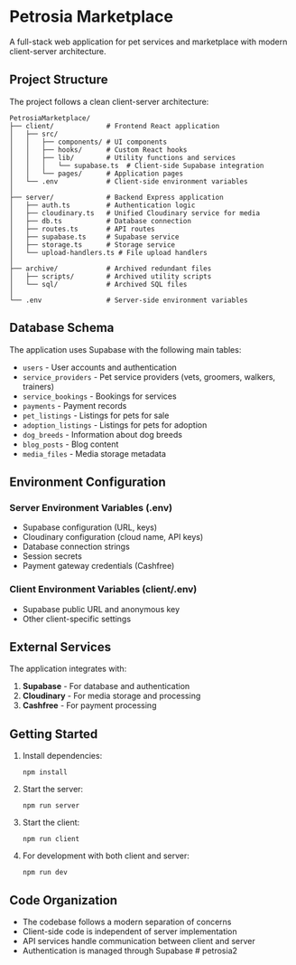 # Petrosia Marketplace

A full-stack web application for pet services and marketplace with modern client-server architecture.

## Project Structure

The project follows a clean client-server architecture:

```
PetrosiaMarketplace/
├── client/             # Frontend React application
│   ├── src/
│   │   ├── components/ # UI components
│   │   ├── hooks/      # Custom React hooks
│   │   ├── lib/        # Utility functions and services
│   │   │   └── supabase.ts  # Client-side Supabase integration
│   │   └── pages/      # Application pages
│   └── .env            # Client-side environment variables
│
├── server/             # Backend Express application
│   ├── auth.ts         # Authentication logic
│   ├── cloudinary.ts   # Unified Cloudinary service for media
│   ├── db.ts           # Database connection 
│   ├── routes.ts       # API routes
│   ├── supabase.ts     # Supabase service
│   ├── storage.ts      # Storage service
│   └── upload-handlers.ts # File upload handlers
│
├── archive/            # Archived redundant files
│   ├── scripts/        # Archived utility scripts
│   └── sql/            # Archived SQL files
│
└── .env                # Server-side environment variables
```

## Database Schema

The application uses Supabase with the following main tables:

- `users` - User accounts and authentication
- `service_providers` - Pet service providers (vets, groomers, walkers, trainers)
- `service_bookings` - Bookings for services
- `payments` - Payment records
- `pet_listings` - Listings for pets for sale
- `adoption_listings` - Listings for pets for adoption
- `dog_breeds` - Information about dog breeds
- `blog_posts` - Blog content
- `media_files` - Media storage metadata

## Environment Configuration

### Server Environment Variables (.env)

- Supabase configuration (URL, keys)
- Cloudinary configuration (cloud name, API keys)
- Database connection strings
- Session secrets
- Payment gateway credentials (Cashfree)

### Client Environment Variables (client/.env)

- Supabase public URL and anonymous key
- Other client-specific settings

## External Services

The application integrates with:

1. **Supabase** - For database and authentication
2. **Cloudinary** - For media storage and processing
3. **Cashfree** - For payment processing

## Getting Started

1. Install dependencies:
   ```
   npm install
   ```

2. Start the server:
   ```
   npm run server
   ```

3. Start the client:
   ```
   npm run client
   ```

4. For development with both client and server:
   ```
   npm run dev
   ```

## Code Organization

- The codebase follows a modern separation of concerns
- Client-side code is independent of server implementation
- API services handle communication between client and server
- Authentication is managed through Supabase
#   p e t r o s i a 2  
 